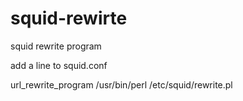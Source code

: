 squid-rewirte
=============

squid rewrite program


add a line to squid.conf

  url_rewrite_program /usr/bin/perl /etc/squid/rewrite.pl
